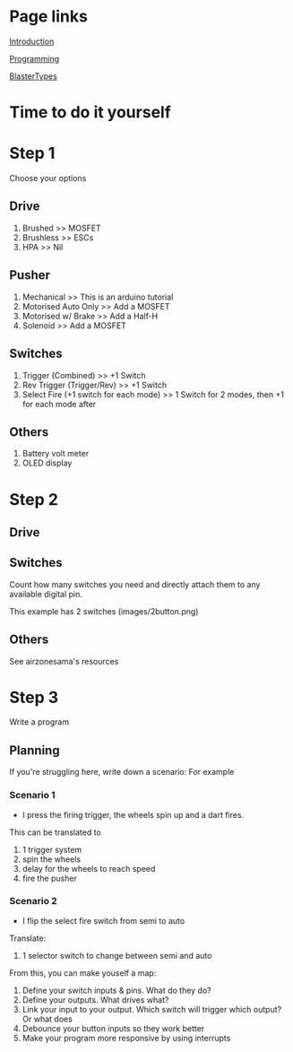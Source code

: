 
# Page links

[Introduction](Arduino.md)

[Programming](ArduinoProgramming.md)

[BlasterTypes](BlasterTypes.md)

# Time to do it yourself

# Step 1

Choose your options

## Drive

1) Brushed 		>> MOSFET
2) Brushless 	>> ESCs
3) HPA 			>> Nil


## Pusher

1) Mechanical	 >> This is an arduino tutorial
2) Motorised Auto Only 		>> Add a MOSFET
3) Motorised w/ Brake		>> Add a Half-H
4) Solenoid					>> Add a MOSFET


## Switches

1) Trigger (Combined)				>> +1 Switch
2) Rev Trigger (Trigger/Rev)		>> +1 Switch
3) Select Fire (+1 switch for each mode) >> 1 Switch for 2 modes, then +1 for each mode after


## Others

1) Battery volt meter
2) OLED display


# Step 2

## Drive


## Switches
Count how many switches you need and directly attach them to any available digital pin.

This example has 2 switches
(images/2button.png)


## Others
See airzonesama's resources

# Step 3

Write a program

## Planning

If you're struggling here, write down a scenario: For example

### Scenario 1
- I press the firing trigger, the wheels spin up and a dart fires.

This can be translated to
1) 1 trigger system
2) spin the wheels
3) delay for the wheels to reach speed
4) fire the pusher

### Scenario 2
- I flip the select fire switch from semi to auto

Translate:
1) 1 selector switch to change between semi and auto


From this, you can make youself a map:

1) Define your switch inputs & pins. What do they do?
2) Define your outputs. What drives what?
3) Link your input to your output. Which switch will trigger which output? Or what does
4) Debounce your button inputs so they work better
5) Make your program more responsive by using interrupts